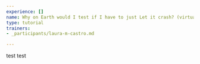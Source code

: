 ```yaml
---
experience: []
name: Why on Earth would I test if I have to just Let it crash? (virtual)
type: tutorial
trainers:
- _participants/laura-m-castro.md

---
```

test test